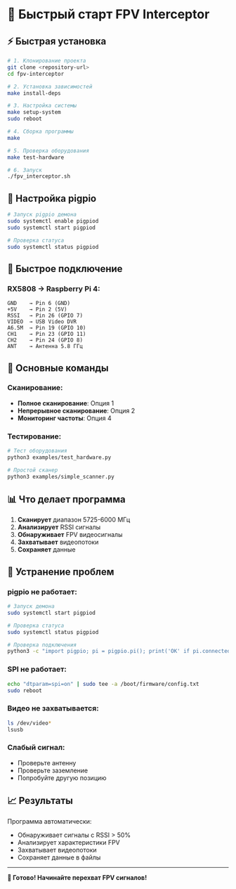 # 🚀 Быстрый старт FPV Interceptor

## ⚡ Быстрая установка

```bash
# 1. Клонирование проекта
git clone <repository-url>
cd fpv-interceptor

# 2. Установка зависимостей
make install-deps

# 3. Настройка системы
make setup-system
sudo reboot

# 4. Сборка программы
make

# 5. Проверка оборудования
make test-hardware

# 6. Запуск
./fpv_interceptor.sh
```

## 🔧 Настройка pigpio

```bash
# Запуск pigpio демона
sudo systemctl enable pigpiod
sudo systemctl start pigpiod

# Проверка статуса
sudo systemctl status pigpiod
```

## 🔌 Быстрое подключение

### RX5808 → Raspberry Pi 4:
```
GND    → Pin 6 (GND)
+5V    → Pin 2 (5V)
RSSI   → Pin 26 (GPIO 7)
VIDEO  → USB Video DVR
A6.5M  → Pin 19 (GPIO 10)
CH1    → Pin 23 (GPIO 11)
CH2    → Pin 24 (GPIO 8)
ANT    → Антенна 5.8 ГГц
```

## 🎯 Основные команды

### Сканирование:
- **Полное сканирование**: Опция 1
- **Непрерывное сканирование**: Опция 2
- **Мониторинг частоты**: Опция 4

### Тестирование:
```bash
# Тест оборудования
python3 examples/test_hardware.py

# Простой сканер
python3 examples/simple_scanner.py
```

## 📊 Что делает программа

1. **Сканирует** диапазон 5725-6000 МГц
2. **Анализирует** RSSI сигналы
3. **Обнаруживает** FPV видеосигналы
4. **Захватывает** видеопотоки
5. **Сохраняет** данные

## 🔧 Устранение проблем

### pigpio не работает:
```bash
# Запуск демона
sudo systemctl start pigpiod

# Проверка статуса
sudo systemctl status pigpiod

# Проверка подключения
python3 -c "import pigpio; pi = pigpio.pi(); print('OK' if pi.connected else 'ERROR'); pi.stop()"
```

### SPI не работает:
```bash
echo "dtparam=spi=on" | sudo tee -a /boot/firmware/config.txt
sudo reboot
```

### Видео не захватывается:
```bash
ls /dev/video*
lsusb
```

### Слабый сигнал:
- Проверьте антенну
- Проверьте заземление
- Попробуйте другую позицию

## 📈 Результаты

Программа автоматически:
- Обнаруживает сигналы с RSSI > 50%
- Анализирует характеристики FPV
- Захватывает видеопотоки
- Сохраняет данные в файлы

---

**🎯 Готово! Начинайте перехват FPV сигналов!**

